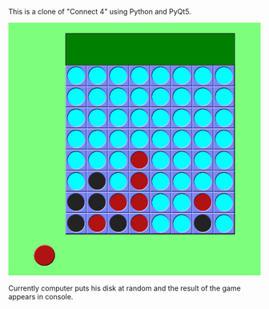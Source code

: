 This is a clone of "Connect 4" using Python and PyQt5.

![image](screenshot.png)

Currently computer puts his disk at random and the result of the game appears in console.

